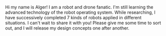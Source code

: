 Hi my name is Alger! I am a robot and drone fanatic.
I'm still learning the advanced technology of the robot operating system. 
While researching, I have successively completed 7 kinds of robots applied in different situations.
I can't wait to share it with you! Please give me some time to sort out, and I will release my design concepts one after another.
